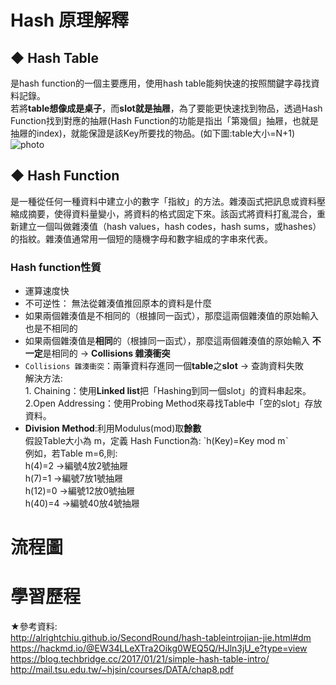 # Hash 原理解釋
## ◆ Hash Table
  是hash function的一個主要應用，使用hash table能夠快速的按照關鍵字尋找資料記錄。                          
  若將**table想像成是桌子**，而**slot就是抽屜**，為了要能更快速找到物品，透過Hash Function找到對應的抽屜(Hash Function的功能是指出「第幾個」抽屜，也就是抽屜的index)，就能保證是該Key所要找的物品。(如下圖:table大小=N+1)
![photo](https://github.com/stopraining/LearningNote/blob/master/pic/hash_2.JPG)
## ◆ Hash Function 
   是一種從任何一種資料中建立小的數字「指紋」的方法。雜湊函式把訊息或資料壓縮成摘要，使得資料量變小，將資料的格式固定下來。該函式將資料打亂混合，重新建立一個叫做雜湊值（hash values，hash codes，hash sums，或hashes）的指紋。雜湊值通常用一個短的隨機字母和數字組成的字串來代表。
### Hash function性質
   * 運算速度快
   * 不可逆性： 無法從雜湊值推回原本的資料是什麼
   * 如果兩個雜湊值是不相同的（根據同一函式），那麼這兩個雜湊值的原始輸入也是不相同的
   * 如果兩個雜湊值是**相同**的（根據同一函式），那麼這兩個雜湊值的原始輸入 **不一定**是相同的 → **Collisions 雜湊衝突**      
   * `Collisions 雜湊衝突`：兩筆資料存進同一個**table**之**slot** → 查詢資料失敗               
      解決方法:                        
           1. Chaining：使用**Linked list**把「Hashing到同一個slot」的資料串起來。                
           2.Open Addressing：使用Probing Method來尋找Table中「空的slot」存放資料。
   * **Division Method**:利用Modulus(mod)取**餘數**                  
     假設Table大小為 m，定義 Hash Function為: `h(Key)=Key mod mˋ                  
     例如，若Table m=6,則:             
                        h(4)=2 →編號4放2號抽屜                
                        h(7)=1 →編號7放1號抽屜                
                        h(12)=0 →編號12放0號抽屜                
                        h(40)=4 →編號40放4號抽屜 
   

    

# 流程圖

# 學習歷程


★參考資料:            
http://alrightchiu.github.io/SecondRound/hash-tableintrojian-jie.html#dm              
https://hackmd.io/@EW34LLeXTra2Oikg0WEQ5Q/HJln3jU_e?type=view                 
https://blog.techbridge.cc/2017/01/21/simple-hash-table-intro/                    
http://mail.tsu.edu.tw/~hjsin/courses/DATA/chap8.pdf
